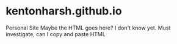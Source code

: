 # kentonharsh.github.io
Personal Site
Maybe the HTML goes here? 
I don't know yet. 
Must investigate, can I copy and paste HTML
